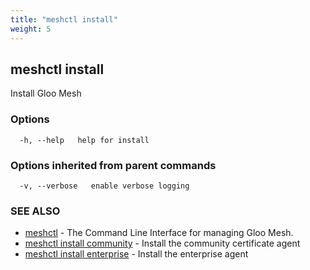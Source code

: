 ```yaml
---
title: "meshctl install"
weight: 5
---
```

## meshctl install

Install Gloo Mesh

### Options

```
  -h, --help   help for install
```

### Options inherited from parent commands

```
  -v, --verbose   enable verbose logging
```

### SEE ALSO

* [meshctl](../meshctl)	 - The Command Line Interface for managing Gloo Mesh.
* [meshctl install community](../meshctl_install_community)	 - Install the community certificate agent
* [meshctl install enterprise](../meshctl_install_enterprise)	 - Install the enterprise agent

